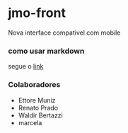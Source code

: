 # jmo-front
Nova interface compativel com mobile


### como usar markdown
segue o [link](https://www.markdownguide.org/basic-syntax/)


### Colaboradores
- Ettore Muniz
- Renato Prado
- Waldir Bertazzi
- marcela


